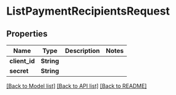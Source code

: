 # ListPaymentRecipientsRequest

## Properties

Name | Type | Description | Notes
------------ | ------------- | ------------- | -------------
**client_id** | **String** |  | 
**secret** | **String** |  | 

[[Back to Model list]](../README.md#documentation-for-models) [[Back to API list]](../README.md#documentation-for-api-endpoints) [[Back to README]](../README.md)


